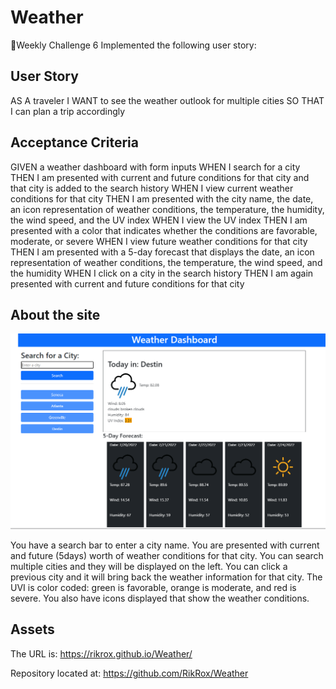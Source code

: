 # Weather

📖Weekly Challenge 6
Implemented the following user story:


## User Story

AS A traveler
I WANT to see the weather outlook for multiple cities
SO THAT I can plan a trip accordingly

## Acceptance Criteria
GIVEN a weather dashboard with form inputs
WHEN I search for a city
THEN I am presented with current and future conditions for that city and that city is added to the search history
WHEN I view current weather conditions for that city
THEN I am presented with the city name, the date, an icon representation of weather conditions, the temperature, the humidity, the wind speed, and the UV index
WHEN I view the UV index
THEN I am presented with a color that indicates whether the conditions are favorable, moderate, or severe
WHEN I view future weather conditions for that city
THEN I am presented with a 5-day forecast that displays the date, an icon representation of weather conditions, the temperature, the wind speed, and the humidity
WHEN I click on a city in the search history
THEN I am again presented with current and future conditions for that city


## About the site

![Weather](./assets/Capture.PNG)

You have a search bar to enter a city name. You are presented with current and future (5days) worth of weather conditions for that city. You can search multiple cities and they will be displayed on the left. You can click a previous city and it will bring back the weather information for that city.  The UVI is color coded: green is favorable, orange is moderate, and red is severe. You also have icons displayed that show the weather conditions. 


## Assets

The URL is: https://rikrox.github.io/Weather/

Repository located at: https://github.com/RikRox/Weather
